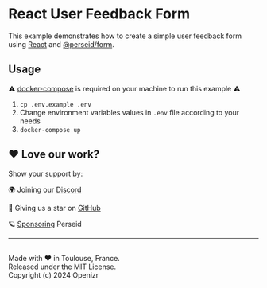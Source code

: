 # React User Feedback Form

This example demonstrates how to create a simple user feedback form using [React](https://react.dev/) and [@perseid/form](https://github.com/openizr/perseid/tree/main/packages/form).


## Usage

⚠️ [docker-compose](https://docs.docker.com/compose/) is required on your machine to run this example ⚠️

1. `cp .env.example .env`
2. Change environment variables values in `.env` file according to your needs
3. `docker-compose up`


## ❤️ Love our work?

Show your support by:

🌍 Joining our [Discord](https://discord.com/invite/jsWCRMqM2K)

🌟 Giving us a star on [GitHub](https://github.com/openizr/perseid)

🪐 [Sponsoring](https://github.com/sponsors/openizr) Perseid

----

<br />
Made with ❤️ in Toulouse, France.<br/>
Released under the MIT License.<br/>
Copyright (c) 2024 Openizr<br/>
